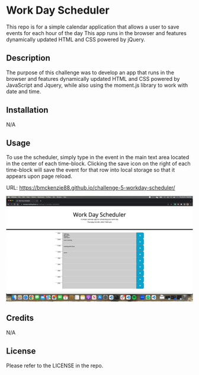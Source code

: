 # Work Day Scheduler
This repo is for a simple calendar application that allows a user to save events for each hour of the day This app runs in the browser and features dynamically updated HTML and CSS powered by jQuery.

## Description

The purpose of this challenge was to develop an app that runs in the browser and features dynamically updated HTML and CSS powered by JavaScript and Jquery, while also using the moment.js library to work with date and time.

## Installation

N/A

## Usage

To use the scheduler, simply type in the event in the main text area located in the center of each time-block. Clicking the save icon on the right of each time-block will save the event for that row into local storage so that it appears upon page reload.

URL: https://bmckenzie88.github.io/challenge-5-workday-scheduler/

![work-day-scheduler-screenshot](./assets/images/work-day-scheduler-screenshot.png)


## Credits

N/A

## License

Please refer to the LICENSE in the repo.